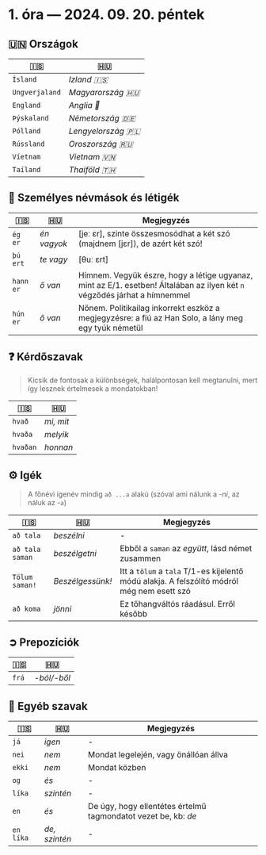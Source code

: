 # 1. óra — 2024. 09. 20. péntek

## 🇺🇳 Országok

| 🇮🇸             | 🇭🇺                    |
|----------------|-----------------------|
| `Ísland`       | _Izland 🇮🇸_           |
| `Ungverjaland` | _Magyarország 🇭🇺_     |
| `England`      | _Anglia 🏴󠁧󠁢󠁥󠁮󠁧󠁿_           |
| `Þýskaland`    | _Németország 🇩🇪_      |
| `Pólland`      | _Lengyelország 🇵🇱_    |
| `Rússland`     | _Oroszország 🇷🇺_      |
| `Víetnam`      | _Vietnam 🇻🇳_          |
| `Taíland`      | _Thaiföld 🇹🇭_         |

## 🧍 Személyes névmások és létigék

| 🇮🇸        | 🇭🇺          | Megjegyzés                                                                                                                |
|-----------|-------------|---------------------------------------------------------------------------------------------------------------------------|
| `ég er`   | _én vagyok_ | [jeː ɛr], szinte összesmosódhat a két szó (majdnem [jɛr]), de azért két szó!                                              |
| `þú ert`  | _te vagy_   | [θuː ɛrt]                                                                                                                 |
| `hann er` | _ő van_     | Hímnem. Vegyük észre, hogy a létige ugyanaz, mint az E/1. esetben! Általában az ilyen két `n` végződés járhat a hímnemmel |
| `hún er`  | _ő van_     | Nőnem. Politikailag inkorrekt eszköz a megjegyzésre: a fiú az Han Solo, a lány meg egy tyúk németül                       |

## ❓ Kérdőszavak

> Kicsik de fontosak a különbségek, halálpontosan kell megtanulni, mert így lesznek értelmesek a mondatokban!

| 🇮🇸       | 🇭🇺        |
|----------|-----------|
| `hvað`   | _mi, mit_ |
| `hvaða`  | _melyik_  |
| `hvaðan` | _honnan_  |

## ⚙ Igék

> A főnévi igenév mindig `að ...a` alakú (szóval ami nálunk a -_ni_, az náluk az -`a`)

| 🇮🇸              | 🇭🇺               | Megjegyzés                                                                                 |
|-----------------|------------------|--------------------------------------------------------------------------------------------|
| `að tala`       | _beszélni_       | -                                                                                          |
| `að tala saman` | _beszélgetni_    | Ebből a `saman` az _együtt_, lásd német zusammen                                           |
| `Tölum saman!`  | _Beszélgessünk!_ | Itt a `tölum` a `tala` T/1-es kijelentő módú alakja. A felszólító módról még nem esett szó |
| `að koma`       | _jönni_          | Ez tőhangváltós ráadásul. Erről később                                                     |

## ➲ Prepozíciók

| 🇮🇸    | 🇭🇺          |
|-------|-------------|
| `frá` | _-ból/-ből_ |

## 📖 Egyéb szavak

| 🇮🇸        | 🇭🇺            | Megjegyzés                                                     |
|-----------|---------------|----------------------------------------------------------------|
| `já`      | _igen_        | -                                                              |
| `nei`     | _nem_         | Mondat legelején, vagy önállóan állva                          |
| `ekki`    | _nem_         | Mondat közben                                                  |
| `og`      | _és_          | -                                                              |
| `líka`    | _szintén_     | -                                                              |
| `en`      | _és_          | De úgy, hogy ellentétes értelmű tagmondatot vezet be, kb: _de_ |
| `en líka` | _de, szintén_ | -                                                              |

